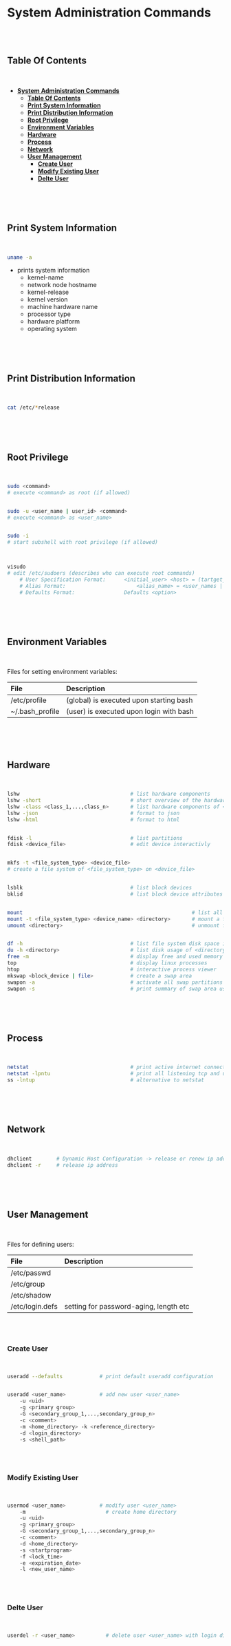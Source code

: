 # **System Administration Commands**
<br>
<br>

## **Table Of Contents**
<br>

- [**System Administration Commands**](#system-administration-commands)
  - [**Table Of Contents**](#table-of-contents)
  - [**Print System Information**](#print-system-information)
  - [**Print Distribution Information**](#print-distribution-information)
  - [**Root Privilege**](#root-privilege)
  - [**Environment Variables**](#environment-variables)
  - [**Hardware**](#hardware)
  - [**Process**](#process)
  - [**Network**](#network)
  - [**User Management**](#user-management)
    - [**Create User**](#create-user)
    - [**Modify Existing User**](#modify-existing-user)
    - [**Delte User**](#delte-user)

<br>
<br>
<br>

## **Print System Information**
<br>

```bash
uname -a
```

* prints system information
  * kernel-name
  * network node hostname
  * kernel-release
  * kernel version
  * machine hardware name
  * processor type
  * hardware platform
  * operating system

<br>
<br>
<br>

## **Print Distribution Information**
<br>

```bash
cat /etc/*release
```

<br>
<br>
<br>

## **Root Privilege**
<br>

```bash
sudo <command>
# execute <command> as root (if allowed)


sudo -u <user_name | user_id> <command>
# execute <command> as <user_name>


sudo -i
# start subshell with root privilege (if allowed)



visudo
# edit /etc/sudoers (describes who can execute root commands)
    # User Specification Format:	  <initial_user> <host> = (tartget_user>) <commands>
    # Alias Format: 			          <alias_name> = <user_names | hosts | target_users | command_list>
    # Defaults Format:		          Defaults <option>
```

<br>
<br>
<br>

## **Environment Variables**
<br>

Files for setting environment variables:

|File            |Description                             |
|:---------------|:---------------------------------------|
|/etc/profile    |(global) is executed upon starting bash |
|~/.bash_profile |(user) is executed upon login with bash |

<br>
<br>
<br>

## **Hardware**
<br>

```bash
lshw 							        # list hardware components
lshw -short						        # short overview of the hardware
lshw -class <class_1,...,class_n>       # list hardware components of <class_1,...,class_n>
lshw -json                              # format to json
lshw -html                              # format to html


fdisk -l                                # list partitions
fdisk <device_file>                     # edit device interactivly


mkfs -t <file_system_type> <device_file>
# create a file system of <file_system_type> on <device_file>


lsblk                                   # list block devices
bklid                                   # list block device attributes


mount                                                       # list all mounted filesystems
mount -t <file_system_type> <device_name> <directory>       # mount a filesystem device to a directory
umount <directory>                                          # unmount files systems from <directory>


df -h                                   # list file system disk space in human-readable format
du -h <directory>                       # list disk usage of <directory>
free -m                                 # display free and used memory in mebibytes 	
top                                     # display linux processes
htop                                    # interactive process viewer
mkswap <block_device | file>            # create a swap area
swapon -a                               # activate all swap partitions in /etc/fstab
swapon -s                               # print summary of swap area usage
```

<br>
<br>
<br>

## **Process**
<br>

```bash
netstat                                 # print active internet connections
netstat -lpntu                          # print all listening tcp and udp processes with port number
ss -lntup                               # alternative to netstat
```

<br>
<br>
<br>

## **Network**
<br>

```bash
dhclient        # Dynamic Host Configuration -> release or renew ip address
dhclient -r     # release ip address
```

<br>
<br>
<br>

## **User Management**
<br>

Files for defining users:

|File            |Description                            |
|:---------------|:--------------------------------------|
|/etc/passwd     |                                       |
|/etc/group      |                                       |
|/etc/shadow     |                                       |
|/etc/login.defs |setting for password-aging, length etc |

<br>
<br>

### **Create User**
<br>

```bash
useradd --defaults            # print default useradd configuration


useradd <user_name>	          # add new user <user_name>
	-u <uid>
	-g <primary group>
	-G <secondary_group_1,...,secondary_group_n>
	-c <comment>
	-m <home_directory> -k <reference_directory>
	-d <login_directory>
	-s <shell_path>
```

<br>
<br>

### **Modify Existing User**
<br>

```bash
usermod <user_name>           # modify user <user_name>
	-m                          # create home directory				
	-u <uid>
	-g <primary_group>
	-G <secondary_group_1,...,secondary_group_n>
	-c <comment>
	-d <home_directory>
	-s <startprogram>
	-f <lock_time>
	-e <expiration_date>
	-l <new_user_name>
```

<br>
<br>

### **Delte User**
<br>

```bash
userdel -r <user_name>          # delete user <user_name> with login directory and mail (-r)
```